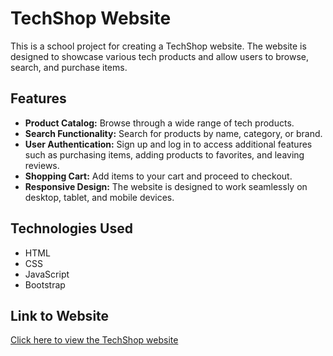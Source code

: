 # TechShop Website

This is a school project for creating a TechShop website. The website is designed to showcase various tech products and allow users to browse, search, and purchase items.

## Features

- **Product Catalog:** Browse through a wide range of tech products.
- **Search Functionality:** Search for products by name, category, or brand.
- **User Authentication:** Sign up and log in to access additional features such as purchasing items, adding products to favorites, and leaving reviews.
- **Shopping Cart:** Add items to your cart and proceed to checkout.
- **Responsive Design:** The website is designed to work seamlessly on desktop, tablet, and mobile devices.

## Technologies Used

- HTML
- CSS
- JavaScript
- Bootstrap

## Link to Website

[Click here to view the TechShop website](https://techshop.xjeggu.de/html)
